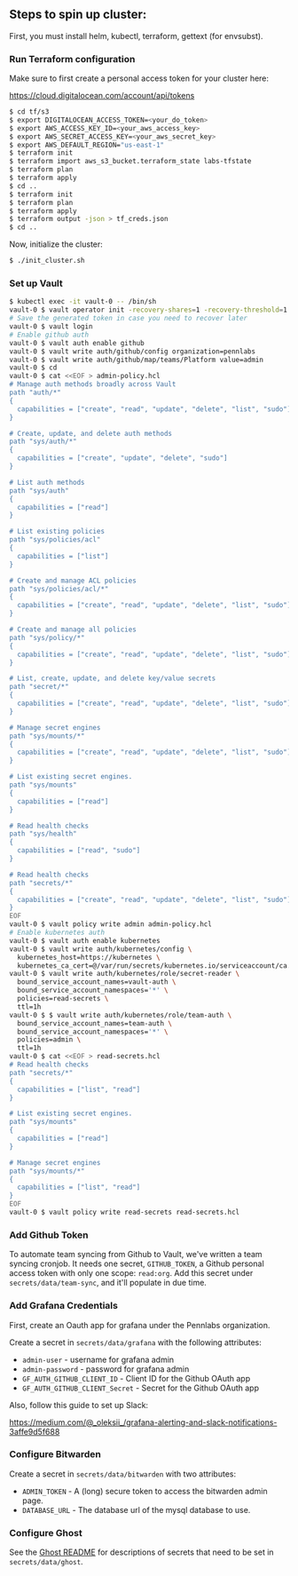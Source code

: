 ## Steps to spin up cluster:

First, you must install helm, kubectl, terraform, gettext (for envsubst).

### Run Terraform configuration

Make sure to first create a personal access token for your cluster here:

https://cloud.digitalocean.com/account/api/tokens

``` bash
$ cd tf/s3
$ export DIGITALOCEAN_ACCESS_TOKEN=<your_do_token>
$ export AWS_ACCESS_KEY_ID=<your_aws_access_key>
$ export AWS_SECRET_ACCESS_KEY=<your_aws_secret_key>
$ export AWS_DEFAULT_REGION="us-east-1"
$ terraform init
$ terraform import aws_s3_bucket.terraform_state labs-tfstate
$ terraform plan
$ terraform apply
$ cd ..
$ terraform init
$ terraform plan
$ terraform apply
$ terraform output -json > tf_creds.json
$ cd ..
```

Now, initialize the cluster:

```bash
$ ./init_cluster.sh
```

### Set up Vault

```bash
$ kubectl exec -it vault-0 -- /bin/sh
vault-0 $ vault operator init -recovery-shares=1 -recovery-threshold=1
# Save the generated token in case you need to recover later
vault-0 $ vault login
# Enable github auth
vault-0 $ vault auth enable github
vault-0 $ vault write auth/github/config organization=pennlabs
vault-0 $ vault write auth/github/map/teams/Platform value=admin
vault-0 $ cd
vault-0 $ cat <<EOF > admin-policy.hcl
# Manage auth methods broadly across Vault
path "auth/*"
{
  capabilities = ["create", "read", "update", "delete", "list", "sudo"]
}

# Create, update, and delete auth methods
path "sys/auth/*"
{
  capabilities = ["create", "update", "delete", "sudo"]
}

# List auth methods
path "sys/auth"
{
  capabilities = ["read"]
}

# List existing policies
path "sys/policies/acl"
{
  capabilities = ["list"]
}

# Create and manage ACL policies
path "sys/policies/acl/*"
{
  capabilities = ["create", "read", "update", "delete", "list", "sudo"]
}

# Create and manage all policies
path "sys/policy/*"
{
  capabilities = ["create", "read", "update", "delete", "list", "sudo"]
}

# List, create, update, and delete key/value secrets
path "secret/*"
{
  capabilities = ["create", "read", "update", "delete", "list", "sudo"]
}

# Manage secret engines
path "sys/mounts/*"
{
  capabilities = ["create", "read", "update", "delete", "list", "sudo"]
}

# List existing secret engines.
path "sys/mounts"
{
  capabilities = ["read"]
}

# Read health checks
path "sys/health"
{
  capabilities = ["read", "sudo"]
}

# Read health checks
path "secrets/*"
{
  capabilities = ["create", "read", "update", "delete", "list", "sudo"]
}
EOF
vault-0 $ vault policy write admin admin-policy.hcl
# Enable kubernetes auth
vault-0 $ vault auth enable kubernetes
vault-0 $ vault write auth/kubernetes/config \
  kubernetes_host=https://kubernetes \
  kubernetes_ca_cert=@/var/run/secrets/kubernetes.io/serviceaccount/ca.crt
vault-0 $ vault write auth/kubernetes/role/secret-reader \
  bound_service_account_names=vault-auth \
  bound_service_account_namespaces='*' \
  policies=read-secrets \
  ttl=1h
vault-0 $ $ vault write auth/kubernetes/role/team-auth \
  bound_service_account_names=team-auth \
  bound_service_account_namespaces='*' \
  policies=admin \
  ttl=1h
vault-0 $ cat <<EOF > read-secrets.hcl
# Read health checks
path "secrets/*"
{
  capabilities = ["list", "read"]
}

# List existing secret engines.
path "sys/mounts"
{
  capabilities = ["read"]
}

# Manage secret engines
path "sys/mounts/*"
{
  capabilities = ["list", "read"]
}
EOF
vault-0 $ vault policy write read-secrets read-secrets.hcl
```

### Add Github Token

To automate team syncing from Github to Vault, we've written a team syncing cronjob. It needs one secret, `GITHUB_TOKEN`, a Github personal access token with only one scope: `read:org`. Add this secret under `secrets/data/team-sync`, and it'll populate in due time.

### Add Grafana Credentials

First, create an Oauth app for grafana under the Pennlabs organization.

Create a secret in `secrets/data/grafana` with the following attributes:

- `admin-user` - username for grafana admin
- `admin-password` - password for grafana admin
- `GF_AUTH_GITHUB_CLIENT_ID` - Client ID for the Github OAuth app
- `GF_AUTH_GITHUB_CLIENT_Secret` - Secret for the Github OAuth app

Also, follow this guide to set up Slack:

https://medium.com/@_oleksii_/grafana-alerting-and-slack-notifications-3affe9d5f688

### Configure Bitwarden

Create a secret in `secrets/data/bitwarden` with two attributes:

- `ADMIN_TOKEN` - A (long) secure token to access the bitwarden admin page.
- `DATABASE_URL` - The database url of the mysql database to use.

### Configure Ghost

See the [Ghost README](https://github.com/pennlabs/infrastructure/tree/master/ghost) for descriptions of
secrets that need to be set in `secrets/data/ghost`.